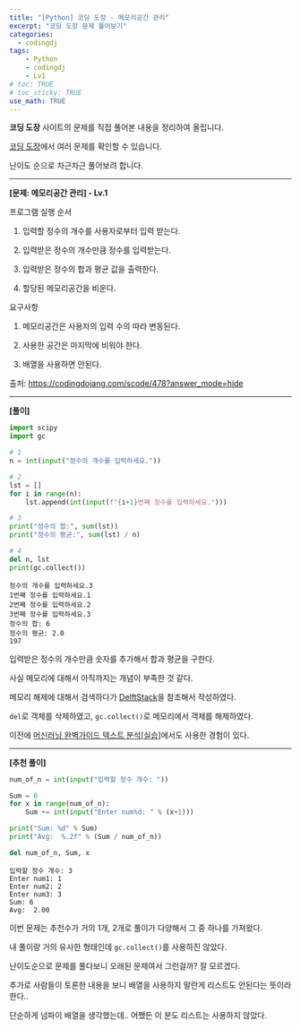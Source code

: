 ```yaml
---
title: "[Python] 코딩 도장 - 메모리공간 관리"
excerpt: "코딩 도장 문제 풀어보기"
categories: 
  - codingdj
tags: 
    - Python
    - codingdj
    - Lv1
# toc: TRUE
# toc_sticky: TRUE
use_math: TRUE
---
```


**코딩 도장** 사이트의 문제를 직접 풀어본 내용을 정리하여 올립니다.

[코딩 도장](https://codingdojang.com/)에서 여러 문제를 확인할 수 있습니다.

난이도 순으로 차근차근 풀어보려 합니다.

---

**[문제: 메모리공간 관리] - Lv.1**

프로그램 실행 순서

1. 입력할 정수의 개수를 사용자로부터 입력 받는다.


2. 입력받은 정수의 개수만큼 정수를 입력받는다.


3. 입력받은 정수의 합과 평균 값을 출력한다.


4. 할당된 메모리공간을 비운다.

요구사항

1. 메모리공간은 사용자의 입력 수의 따라 변동된다.


2. 사용한 공간은 마지막에 비워야 한다.


3. 배열을 사용하면 안된다.

출처: <https://codingdojang.com/scode/478?answer_mode=hide>

---

**[풀이]**


```python
import scipy
import gc

# 1
n = int(input("정수의 개수를 입력하세요."))

# 2
lst = []
for i in range(n):
    lst.append(int(input(f"{i+1}번째 정수를 입력하세요.")))

# 3
print("정수의 합:", sum(lst))
print("정수의 평균:", sum(lst) / n)

# 4
del n, lst
print(gc.collect())
```

    정수의 개수를 입력하세요.3
    1번째 정수를 입력하세요.1
    2번째 정수를 입력하세요.2
    3번째 정수를 입력하세요.3
    정수의 합: 6
    정수의 평균: 2.0
    197
    

입력받은 정수의 개수만큼 숫자를 추가해서 합과 평균을 구한다.

사실 메모리에 대해서 아직까지는 개념이 부족한 것 같다.

메모리 해제에 대해서 검색하다가 [DelftStack](https://www.delftstack.com/ko/howto/python/python-clear-memory/)을 참조해서 작성하였다.

`del`로 객체를 삭제하였고, `gc.collect()`로 메모리에서 객체를 해제하였다.

이전에 [머신러닝 완벽가이드 텍스트 분석[실습]](https://romg2.github.io/mlguide/03_%EB%A8%B8%EC%8B%A0%EB%9F%AC%EB%8B%9D-%EC%99%84%EB%B2%BD%EA%B0%80%EC%9D%B4%EB%93%9C-08.-%ED%85%8D%EC%8A%A4%ED%8A%B8%EB%B6%84%EC%84%9D-%EC%8B%A4%EC%8A%B5/)에서도 사용한 경험이 있다.

---

**[추천 풀이]**


```python
num_of_n = int(input("입력할 정수 개수: "))

Sum = 0
for x in range(num_of_n):
    Sum += int(input("Enter num%d: " % (x+1)))

print("Sum: %d" % Sum)
print("Avg:  %.2f" % (Sum / num_of_n))

del num_of_n, Sum, x
```

    입력할 정수 개수: 3
    Enter num1: 1
    Enter num2: 2
    Enter num3: 3
    Sum: 6
    Avg:  2.00
    

이번 문제는 추천수가 거의 1개, 2개로 풀이가 다양해서 그 중 하나를 가져왔다.

내 풀이랑 거의 유사한 형태인데 `gc.collect()`를 사용하진 않았다.

난이도순으로 문제를 풀다보니 오래된 문제여서 그런걸까? 잘 모르겠다.

추가로 사람들이 토론한 내용을 보니 배열을 사용하지 말란게 리스트도 안된다는 뜻이라 한다..

단순하게 넘파이 배열을 생각했는데.. 어쨌든 이 분도 리스트는 사용하지 않았다.
